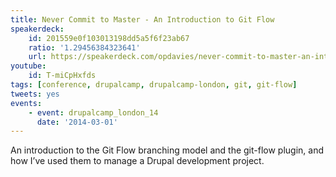 ```yaml
---
title: Never Commit to Master - An Introduction to Git Flow
speakerdeck:
    id: 201559e0f103013198dd5a5f6f23ab67
    ratio: '1.29456384323641'
    url: https://speakerdeck.com/opdavies/never-commit-to-master-an-introduction-to-git-flow
youtube:
    id: T-miCpHxfds
tags: [conference, drupalcamp, drupalcamp-london, git, git-flow]
tweets: yes
events:
    - event: drupalcamp_london_14
      date: '2014-03-01'
---
```

An introduction to the Git Flow branching model and the git-flow plugin, and how I’ve used them to manage a Drupal development project.
